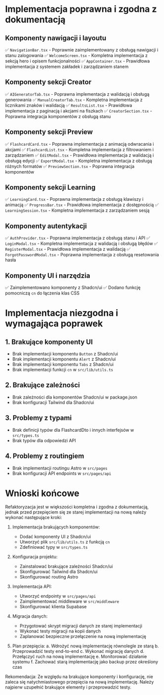 # Implementacja poprawna i zgodna z dokumentacją

## Komponenty nawigacji i layoutu
✅ `NavigationBar.tsx` - Poprawnie zaimplementowany z obsługą nawigacji i stanu zalogowania
✅ `WelcomeScreen.tsx` - Kompletna implementacja z sekcją hero i opisem funkcjonalności
✅ `AppContainer.tsx` - Prawidłowa implementacja z systemem zakładek i zarządzaniem stanem

## Komponenty sekcji Creator
✅ `AIGeneratorTab.tsx` - Poprawna implementacja z walidacją i obsługą generowania
✅ `ManualCreatorTab.tsx` - Kompletna implementacja z licznikami znaków i walidacją
✅ `ResultsList.tsx` - Prawidłowa implementacja z paginacją i akcjami na fiszkach
✅ `CreatorSection.tsx` - Poprawna integracja komponentów z obsługą stanu

## Komponenty sekcji Preview
✅ `FlashcardCard.tsx` - Poprawna implementacja z animacją odwracania i akcjami
✅ `FlashcardList.tsx` - Kompletna implementacja z filtrowaniem i zarządzaniem
✅ `EditModal.tsx` - Prawidłowa implementacja z walidacją i obsługą edycji
✅ `ExportModal.tsx` - Kompletna implementacja z obsługą różnych formatów
✅ `PreviewSection.tsx` - Poprawna integracja komponentów

## Komponenty sekcji Learning
✅ `LearningCard.tsx` - Poprawna implementacja z obsługą klawiszy i animacją
✅ `ProgressBar.tsx` - Prawidłowa implementacja z dostępnością
✅ `LearningSession.tsx` - Kompletna implementacja z zarządzaniem sesją

## Komponenty autentykacji
✅ `AuthProvider.tsx` - Poprawna implementacja z obsługą stanu i API
✅ `LoginModal.tsx` - Kompletna implementacja z walidacją i obsługą błędów
✅ `RegisterModal.tsx` - Prawidłowa implementacja z walidacją
✅ `ForgotPasswordModal.tsx` - Poprawna implementacja z obsługą resetowania hasła

## Komponenty UI i narzędzia
✅ Zaimplementowano komponenty z Shadcn/ui
✅ Dodano funkcję pomocniczą `cn` do łączenia klas CSS

# Implementacja niezgodna i wymagająca poprawek

## 1. Brakujące komponenty UI
- Brak implementacji komponentu `Button` z Shadcn/ui
- Brak implementacji komponentu `Alert` z Shadcn/ui
- Brak implementacji komponentu `Tabs` z Shadcn/ui
- Brak implementacji funkcji `cn` w `src/lib/utils.ts`

## 2. Brakujące zależności
- Brak zależności dla komponentów Shadcn/ui w package.json
- Brak konfiguracji Tailwind dla Shadcn/ui

## 3. Problemy z typami
- Brak definicji typów dla FlashcardDto i innych interfejsów w `src/types.ts`
- Brak typów dla odpowiedzi API

## 4. Problemy z routingiem
- Brak implementacji routingu Astro w `src/pages`
- Brak konfiguracji API endpoints w `src/pages/api`

# Wnioski końcowe

Refaktoryzacja jest w większości kompletna i zgodna z dokumentacją, jednak przed przepięciem się ze starej implementacji na nową należy wykonać następujące kroki:

1. Implementacja brakujących komponentów:
   - Dodać komponenty UI z Shadcn/ui
   - Utworzyć plik `src/lib/utils.ts` z funkcją `cn`
   - Zdefiniować typy w `src/types.ts`

2. Konfiguracja projektu:
   - Zainstalować brakujące zależności Shadcn/ui
   - Skonfigurować Tailwind dla Shadcn/ui
   - Skonfigurować routing Astro

3. Implementacja API:
   - Utworzyć endpointy w `src/pages/api`
   - Zaimplementować middleware w `src/middleware`
   - Skonfigurować klienta Supabase

4. Migracja danych:
   - Przygotować skrypt migracji danych ze starej implementacji
   - Wykonać testy migracji na kopii danych
   - Zaplanować bezpieczne przełączenie na nową implementację

5. Plan przepięcia:
   a. Wdrożyć nową implementację równolegle ze starą
   b. Przeprowadzić testy end-to-end
   c. Wykonać migrację danych
   d. Przełączyć ruch na nową implementację
   e. Monitorować działanie systemu
   f. Zachować starą implementację jako backup przez określony czas

Rekomendacja: Ze względu na brakujące komponenty i konfigurację, nie zaleca się natychmiastowego przepięcia na nową implementację. Należy najpierw uzupełnić brakujące elementy i przeprowadzić testy. 